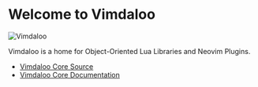 # Welcome to Vimdaloo

![Vimdaloo](/img/vimdaloo-icon_200x200.png)

Vimdaloo is a home for Object-Oriented Lua Libraries and Neovim Plugins.

* [Vimdaloo Core Source](https://github.com/vimdaloo/vimdaloo-core)
* [Vimdaloo Core Documentation](/docs)
